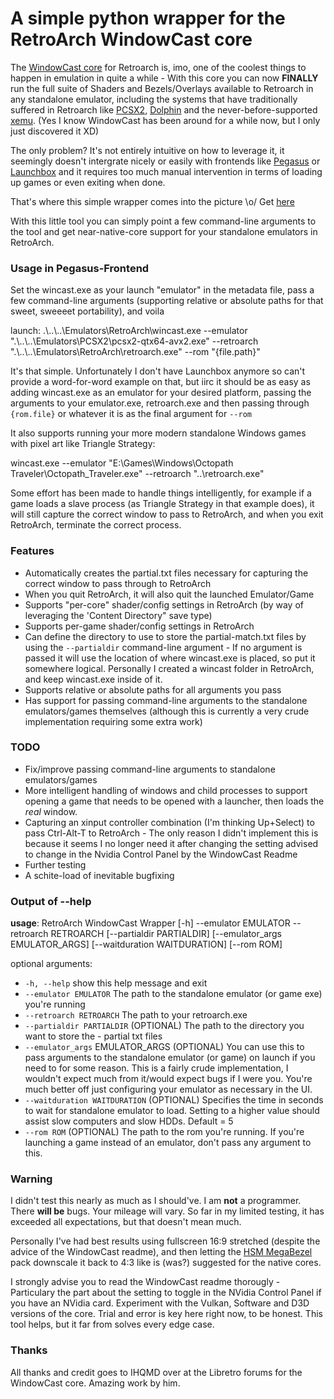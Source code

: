 
# A simple python wrapper for the RetroArch WindowCast core

The [WindowCast core](https://forums.libretro.com/t/official-release-thread-for-windowcast-core/40464) for Retroarch is, imo, one of the coolest things to happen in emulation in quite a while - With this core you can now **FINALLY** run the full suite of Shaders and Bezels/Overlays available to Retroarch in any standalone emulator, including the systems that have traditionally suffered in Retroarch like [PCSX2](https://pcsx2.net/), [Dolphin](https://dolphin-emu.org/) and the never-before-supported [xemu](https://xemu.app/). (Yes I know WindowCast has been around for a while now, but I only just discovered it XD)

The only problem? It's not entirely intuitive on how to leverage it, it seemingly doesn't intergrate nicely or easily with frontends like [Pegasus](https://pegasus-frontend.org/) or [Launchbox](https://www.launchbox-app.com/) and it requires too much manual intervention in terms of loading up games or even exiting when done.

That's where this simple wrapper comes into the picture \o/ Get [here](https://github.com/AmateursPls/wincast/releases/download/release/wincast_v01.zip)

With this little tool you can simply point a few command-line arguments to the tool and get near-native-core support for your standalone emulators in RetroArch.

### Usage in Pegasus-Frontend

Set the wincast.exe as your launch "emulator" in the metadata file, pass a few command-line arguments (supporting relative or absolute paths for that sweet, sweeeet portability), and voila

launch: .\\..\\..\\Emulators\\RetroArch\\wincast.exe --emulator ".\\..\\..\\Emulators\\PCSX2\\pcsx2-qtx64-avx2.exe" --retroarch ".\\..\\..\\Emulators\\RetroArch\\retroarch.exe" --rom "{file.path}"

It's that simple. Unfortunately I don't have Launchbox anymore so can't provide a word-for-word example on that, but iirc it should be as easy as adding wincast.exe as an emulator for your desired platform, passing the arguments to your emulator.exe, retroarch.exe and then passing through `{rom.file}` or whatever it is as the final argument for `--rom`

It also supports running your more modern standalone Windows games with pixel art like Triangle Strategy:

wincast.exe --emulator "E:\Games\Windows\Octopath Traveler\Octopath_Traveler.exe"  --retroarch "..\retroarch.exe"

Some effort has been made to handle things intelligently, for example if a game loads a slave process (as Triangle Strategy in that example does), it will still capture the correct window to pass to RetroArch, and when you exit RetroArch, terminate the correct process.

### Features

- Automatically creates the partial.txt files necessary for capturing the correct window to pass through to RetroArch
- When you quit RetroArch, it will also quit the launched Emulator/Game
- Supports "per-core" shader/config settings in RetroArch (by way of leveraging the 'Content Directory" save type)
- Supports per-game shader/config settings in RetroArch
- Can define the directory to use to store the partial-match.txt files by using the `--partialdir` command-line argument - If no argument is passed it will use the location of where wincast.exe is placed, so put it somewhere logical. Personally I created a wincast folder in RetroArch, and keep wincast.exe inside of it.
- Supports relative or absolute paths for all arguments you pass
- Has support for passing command-line arguments to the standalone emulators/games themselves (although this is currently a very crude implementation requiring some extra work)

### TODO
- Fix/improve passing command-line arguments to standalone emulators/games
- More intelligent handling of windows and child processes to support opening a game that needs to be opened with a launcher, then loads the *real* window.
- Capturing an xinput controller combination (I'm thinking Up+Select) to pass Ctrl-Alt-T to RetroArch - The only reason I didn't implement this is because it seems I no longer need it after changing the setting advised to change in the Nvidia Control Panel by the WindowCast Readme
- Further testing
- A schite-load of inevitable bugfixing

### Output of --help
**usage**: RetroArch WindowCast Wrapper [-h] --emulator EMULATOR --retroarch RETROARCH [--partialdir PARTIALDIR] [--emulator_args EMULATOR_ARGS] [--waitduration WAITDURATION] [--rom ROM]

optional arguments:
-  `-h, --help`            show this help message and exit
-  `--emulator EMULATOR`   The path to the standalone emulator (or game exe) you're running
-  `--retroarch RETROARCH`
                        The path to your retroarch.exe
-  `--partialdir PARTIALDIR`
                        (OPTIONAL) The path to the directory you want to store the - partial txt files
 - `--emulator_args` EMULATOR_ARGS
                        (OPTIONAL) You can use this to pass arguments to the standalone emulator (or game) on launch if you need to for some reason. This is a fairly crude implementation, I wouldn't expect much from it/would expect bugs if I were you. You're much better off just configuring your emulator as necessary in the UI.
-  `--waitduration WAITDURATION`
                        (OPTIONAL) Specifies the time in seconds to wait for standalone emulator to load. Setting to a higher value should assist slow computers and slow HDDs. Default = 5
-  `--rom ROM`             (OPTIONAL) The path to the rom you're running. If you're launching a game instead of an emulator, don't pass any argument to this.

### Warning
I didn't test this nearly as much as I should've. I am **not** a programmer. There **will be** bugs. Your mileage will vary. So far in my limited testing, it has exceeded all expectations, but that doesn't mean much.

Personally I've had best results using fullscreen 16:9 stretched (despite the advice of the WindowCast readme), and then letting the [HSM MegaBezel](https://forums.libretro.com/t/mega-bezel-reflection-shader-feedback-and-updates/25512) pack downscale it back to 4:3 like is (was?) suggested for the native cores.

I strongly advise you to read the WindowCast readme thorougly - Particulary the part about the setting to toggle in the NVidia Control Panel if you have an NVidia card. Experiment with the Vulkan, Software and D3D versions of the core. Trial and error is key here right now, to be honest. This tool helps, but it far from solves every edge case.

### Thanks
All thanks and credit goes to IHQMD over at the Libretro forums for the WindowCast core. Amazing work by him.
